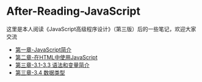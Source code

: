 # After-Reading-JavaScript
这里是本人阅读《JavaScript高级程序设计》（第三版）后的一些笔记，欢迎大家交流
* [第一章-JavaScript简介](https://github.com/TanYJie/After-Reading-JavaScript/blob/master/%E7%AC%AC%E4%B8%80%E7%AB%A0-JavaScript%E7%AE%80%E4%BB%8B.md)
* [第二章-在HTML中使用JavaScript](https://github.com/TanYJie/After-Reading-JavaScript/blob/master/%E7%AC%AC%E4%BA%8C%E7%AB%A0-%E5%9C%A8HTML%E4%B8%AD%E4%BD%BF%E7%94%A8JavaScript.md)
* [第三章-3.1-3.3 语法和变量简介](https://github.com/TanYJie/After-Reading-JavaScript/blob/master/%E7%AC%AC%E4%B8%89%E7%AB%A0-3.1-3.3%20%E8%AF%AD%E6%B3%95%E5%92%8C%E5%8F%98%E9%87%8F%E7%AE%80%E4%BB%8B.md)
* [第三章-3.4 数据类型](https://github.com/TanYJie/After-Reading-JavaScript/blob/master/%E7%AC%AC%E4%B8%89%E7%AB%A0-3.4.1%20%E6%95%B0%E6%8D%AE%E7%B1%BB%E5%9E%8B%E7%AE%80%E4%BB%8B.md)


